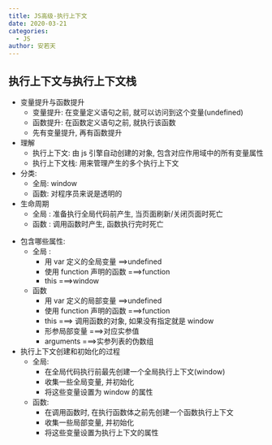 ```yaml
---
title: JS高级-执行上下文
date: 2020-03-21
categories:
  - JS
author: 安若天
---
```


## 执行上下文与执行上下文栈

- 变量提升与函数提升
  - 变量提升: 在变量定义语句之前, 就可以访问到这个变量(undefined)
  - 函数提升: 在函数定义语句之前, 就执行该函数
  - 先有变量提升, 再有函数提升
- 理解
  - 执行上下文: 由 js 引擎自动创建的对象, 包含对应作用域中的所有变量属性
  - 执行上下文栈: 用来管理产生的多个执行上下文
- 分类:
  - 全局: window
  - 函数: 对程序员来说是透明的
- 生命周期
  - 全局 : 准备执行全局代码前产生, 当页面刷新/关闭页面时死亡
  - 函数 : 调用函数时产生, 函数执行完时死亡

* 包含哪些属性:
  - 全局 :
    - 用 var 定义的全局变量 ==>undefined
    - 使用 function 声明的函数 ===>function
    - this ===>window
  - 函数
    - 用 var 定义的局部变量 ==>undefined
    - 使用 function 声明的函数 ===>function
    - this ===> 调用函数的对象, 如果没有指定就是 window
    - 形参局部变量 ===>对应实参值
    - arguments ===>实参列表的伪数组
* 执行上下文创建和初始化的过程
  - 全局:
    - 在全局代码执行前最先创建一个全局执行上下文(window)
    - 收集一些全局变量, 并初始化
    - 将这些变量设置为 window 的属性
  - 函数:
    - 在调用函数时, 在执行函数体之前先创建一个函数执行上下文
    - 收集一些局部变量, 并初始化
    - 将这些变量设置为执行上下文的属性

